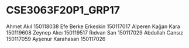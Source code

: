 # CSE3063F20P1_GRP17

Ahmet Akıl 150118038
Efe Berke Erkeskin 150117017
Alperen Kağan Kara 150119608
Zeynep Alıcı 150119517
Rıdvan San 150117029
Abdullah Cansız 150117059
Ayşenur Karahasan 150117026



